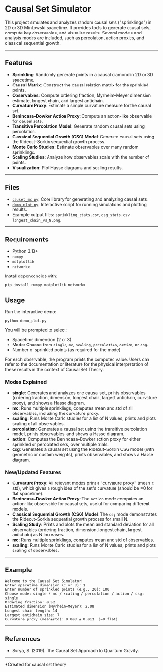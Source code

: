 # Causal Set Simulator

This project simulates and analyzes random causal sets ("sprinklings") in 2D or 3D Minkowski spacetime. It provides tools to generate causal sets, compute key observables, and visualize results. Several models and analysis modes are included, such as percolation, action proxies, and classical sequential growth.

---

## Features

- **Sprinkling**: Randomly generate points in a causal diamond in 2D or 3D spacetime.
- **Causal Matrix**: Construct the causal relation matrix for the sprinkled points.
- **Observables**: Compute ordering fraction, Myrheim–Meyer dimension estimate, longest chain, and largest antichain.
- **Curvature Proxy**: Estimate a simple curvature measure for the causal set.
- **Benincasa–Dowker Action Proxy**: Compute an action-like observable for causal sets.
- **Transitive Percolation Model**: Generate random causal sets using percolation.
- **Classical Sequential Growth (CSG) Model**: Generate causal sets using the Rideout–Sorkin sequential growth process.
- **Monte Carlo Studies**: Estimate observables over many random sprinklings.
- **Scaling Studies**: Analyze how observables scale with the number of points.
- **Visualization**: Plot Hasse diagrams and scaling results.

---

## Files

- [`causet_mc.py`](causet_mc.py): Core library for generating and analyzing causal sets.
- [`demo_plot.py`](demo_plot.py): Interactive script for running simulations and plotting results.
- Example output files: `sprinkling_stats.csv`, `csg_stats.csv`, `longest_chain_vs_N.png`.

---

## Requirements

- Python 3.13+
- `numpy`
- `matplotlib`
- `networkx`

Install dependencies with:

```sh
pip install numpy matplotlib networkx
```

## Usage

Run the interactive demo:

```sh
python demo_plot.py
```

You will be prompted to select:

- Spacetime dimension (2 or 3)
- Mode: Choose from `single`, `mc`, `scaling`, `percolation`, `action`, or `csg`.
- Number of sprinkled points (as required for the mode)

For each observable, the program prints the computed value. Users can refer to the documentation or literature for the physical interpretation of these results in the context of Causal Set Theory.

### Modes Explained

- **single**: Generates and analyzes one causal set, prints observables (ordering fraction, dimension, longest chain, largest antichain, curvature proxy), and shows a Hasse diagram.
- **mc**: Runs multiple sprinklings, computes mean and std of all observables, including the curvature proxy.
- **scaling**: Runs Monte Carlo studies for a list of N values, prints and plots scaling of all observables.
- **percolation**: Generates a causal set using the transitive percolation model, prints observables, and shows a Hasse diagram.
- **action**: Computes the Benincasa–Dowker action proxy for either sprinkled or percolated sets, over multiple trials.
- **csg**: Generates a causal set using the Rideout–Sorkin CSG model (with geometric or custom weights), prints observables, and shows a Hasse diagram.

### New/Updated Features

- **Curvature Proxy**: All relevant modes print a "curvature proxy" (mean ± std), which gives a rough idea of the set's curvature (should be ≈0 for flat spacetime).
- **Benincasa–Dowker Action Proxy**: The `action` mode computes an action-like observable for causal sets, useful for comparing different models.
- **Classical Sequential Growth (CSG) Model**: The `csg` mode demonstrates the Rideout–Sorkin sequential growth process for small N.
- **Scaling Study**: Prints and plots the mean and standard deviation for all observables (ordering fraction, dimension, longest chain, largest antichain) as N increases.
- **mc**: Runs multiple sprinklings, computes mean and std of observables.
- **scaling**: Runs Monte Carlo studies for a list of N values, prints and plots scaling of observables.

---

## Example

```
Welcome to the Causal Set Simulator!
Enter spacetime dimension (2 or 3): 2
Enter number of sprinkled points (e.g., 20): 100
Choose mode: single / mc / scaling / percolation / action / csg: single
Ordering fraction: 0.52
Estimated dimension (Myrheim–Meyer): 2.08
Longest chain length: 14
Largest antichain size: 7
Curvature proxy (mean±std): 0.003 ± 0.012  (≈0 flat)
```

---

## References

- Surya, S. (2019). The Causal Set Approach to Quantum Gravity.

---

\*Created for causal set theory
